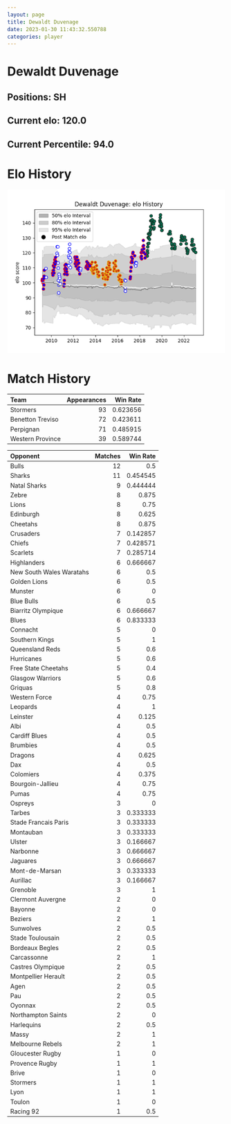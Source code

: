 ```yaml
---  
layout: page  
title: Dewaldt Duvenage  
date: 2023-01-30 11:43:32.550788  
categories: player  
---
```

# Dewaldt Duvenage

## Positions: SH

## Current elo: 120.0

## Current Percentile: 94.0

# Elo History


![elo history](history_DewaldtDuvenage.png)
# Match History


| Team             |   Appearances |   Win Rate |
|:-----------------|--------------:|-----------:|
| Stormers         |            93 |   0.623656 |
| Benetton Treviso |            72 |   0.423611 |
| Perpignan        |            71 |   0.485915 |
| Western Province |            39 |   0.589744 |

| Opponent                 |   Matches |   Win Rate |
|:-------------------------|----------:|-----------:|
| Bulls                    |        12 |   0.5      |
| Sharks                   |        11 |   0.454545 |
| Natal Sharks             |         9 |   0.444444 |
| Zebre                    |         8 |   0.875    |
| Lions                    |         8 |   0.75     |
| Edinburgh                |         8 |   0.625    |
| Cheetahs                 |         8 |   0.875    |
| Crusaders                |         7 |   0.142857 |
| Chiefs                   |         7 |   0.428571 |
| Scarlets                 |         7 |   0.285714 |
| Highlanders              |         6 |   0.666667 |
| New South Wales Waratahs |         6 |   0.5      |
| Golden Lions             |         6 |   0.5      |
| Munster                  |         6 |   0        |
| Blue Bulls               |         6 |   0.5      |
| Biarritz Olympique       |         6 |   0.666667 |
| Blues                    |         6 |   0.833333 |
| Connacht                 |         5 |   0        |
| Southern Kings           |         5 |   1        |
| Queensland Reds          |         5 |   0.6      |
| Hurricanes               |         5 |   0.6      |
| Free State Cheetahs      |         5 |   0.4      |
| Glasgow Warriors         |         5 |   0.6      |
| Griquas                  |         5 |   0.8      |
| Western Force            |         4 |   0.75     |
| Leopards                 |         4 |   1        |
| Leinster                 |         4 |   0.125    |
| Albi                     |         4 |   0.5      |
| Cardiff Blues            |         4 |   0.5      |
| Brumbies                 |         4 |   0.5      |
| Dragons                  |         4 |   0.625    |
| Dax                      |         4 |   0.5      |
| Colomiers                |         4 |   0.375    |
| Bourgoin-Jallieu         |         4 |   0.75     |
| Pumas                    |         4 |   0.75     |
| Ospreys                  |         3 |   0        |
| Tarbes                   |         3 |   0.333333 |
| Stade Francais Paris     |         3 |   0.333333 |
| Montauban                |         3 |   0.333333 |
| Ulster                   |         3 |   0.166667 |
| Narbonne                 |         3 |   0.666667 |
| Jaguares                 |         3 |   0.666667 |
| Mont-de-Marsan           |         3 |   0.333333 |
| Aurillac                 |         3 |   0.166667 |
| Grenoble                 |         3 |   1        |
| Clermont Auvergne        |         2 |   0        |
| Bayonne                  |         2 |   0        |
| Beziers                  |         2 |   1        |
| Sunwolves                |         2 |   0.5      |
| Stade Toulousain         |         2 |   0.5      |
| Bordeaux Begles          |         2 |   0.5      |
| Carcassonne              |         2 |   1        |
| Castres Olympique        |         2 |   0.5      |
| Montpellier Herault      |         2 |   0.5      |
| Agen                     |         2 |   0.5      |
| Pau                      |         2 |   0.5      |
| Oyonnax                  |         2 |   0.5      |
| Northampton Saints       |         2 |   0        |
| Harlequins               |         2 |   0.5      |
| Massy                    |         2 |   1        |
| Melbourne Rebels         |         2 |   1        |
| Gloucester Rugby         |         1 |   0        |
| Provence Rugby           |         1 |   1        |
| Brive                    |         1 |   0        |
| Stormers                 |         1 |   1        |
| Lyon                     |         1 |   1        |
| Toulon                   |         1 |   0        |
| Racing 92                |         1 |   0.5      |